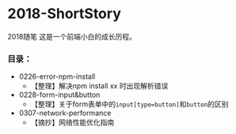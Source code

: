 # 2018-ShortStory
2018随笔
这是一个前端小白的成长历程。

### 目录：
+ 0226-error-npm-install
    * 【整理】解决npm install xx 时出现解析错误
+ 0228-form-input&button
    * 【整理】关于form表单中的`input[type=button]`和`button`的区别
+ 0307-network-performance
    * 【摘抄】网络性能优化指南
